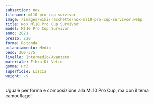 ```yaml
---
subsection: nox
filename: ml10-pro-cup-survivor
image: /images/wiki/racchette/nox-ml10-pro-cup-survivor.webp
title: Nox Ml10 Pro Cup Survivor
model: Ml10 Pro Cup Survivor
anno: 2021
prezzo: 220
forma: Rotonda
bilanciamento: Medio
peso: 360-375
livello: Intermedio/Avanzato
materiale: Fibra Di Vetro
gomma: Hr3
superficie: Liscia
weight: -9
---
```

Uguale per forma e composizione alla ML10 Pro Cup, ma con il tema camouflage!